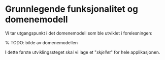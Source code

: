 # Grunnlegende funksjonalitet og domenemodell

Vi tar utgangspunkt i det domenemodell som ble utviklet i forelesningen:

% TODO: bilde av domenemodellen

I dette første utviklingssteget skal vi lage et "_skjellet_" for hele applikasjonen.
